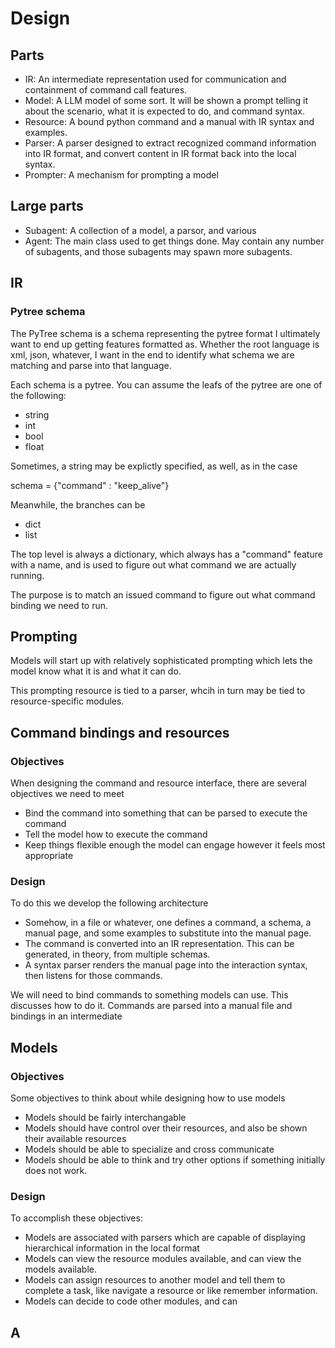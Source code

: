 # Design

## Parts

- IR: An intermediate representation used for communication and containment of command call features.
- Model: A LLM model of some sort. It will be shown a prompt telling it about the scenario, what it is expected to do, and command syntax. 
- Resource: A bound python command and a manual with IR syntax and examples.
- Parser: A parser designed to extract recognized command information into IR format, and convert
  content in IR format back into the local syntax.
- Prompter: A mechanism for prompting a model

## Large parts

- Subagent: A collection of a model, a parsor, and various
- Agent: The main class used to get things done. May contain any
  number of subagents, and those subagents may spawn more subagents.


## IR

### Pytree schema

The PyTree schema is a schema representing
the pytree format I ultimately want to end up
getting features formatted as. Whether the 
root language is xml, json, whatever, I want in the end
to identify what schema we are matching and parse 
into that language.

Each schema is a pytree. You can assume the leafs
of the pytree are one of the following:

- string 
- int
- bool
- float

Sometimes, a string may be explictly specified, as well, as
in the case

schema = {"command" : "keep_alive"}

Meanwhile, the branches can be

- dict
- list

The top level is always a dictionary, which always
has a "command" feature with a name, and is used
to figure out what command we are actually running.

The purpose is to match an issued command to figure out
what command binding we need to run.

## Prompting

Models will start up with relatively sophisticated
prompting which lets the model know what it is and 
what it can do. 

This prompting resource is tied to a parser, whcih
in turn may be tied to resource-specific modules.

## Command bindings and resources

### Objectives

When designing the command and resource interface, there are 
several objectives we need to meet

- Bind the command into something that can be parsed to execute the command
- Tell the model how to execute the command
- Keep things flexible enough the model can engage however it feels most appropriate

### Design

To do this we develop the following architecture

- Somehow, in a file or whatever, one defines a command, a schema, a manual page, and
  some examples to substitute into the manual page.
- The command is converted into an IR representation. This can
  be generated, in theory, from multiple schemas.
- A syntax parser renders the manual page into the
  interaction syntax, then listens for those
  commands.

We will need to bind commands to something
models can use. This discusses how to do it. Commands
are parsed into a manual file and bindings in an
intermediate

## Models

### Objectives

Some objectives to think about while designing how to
use models

- Models should be fairly interchangable
- Models should have control over their resources, and also be shown
  their available resources
- Models should be able to specialize and cross communicate
- Models should be able to think and try other options if something
  initially does not work.

### Design

To accomplish these objectives:

- Models are associated with parsers which are capable of
  displaying hierarchical information in the local format
- Models can view the resource modules available, and can view the models available.
- Models can assign resources to another model and tell them to complete a task, like
  navigate a resource or like remember information.
- Models can decide to code other modules, and can 

## A